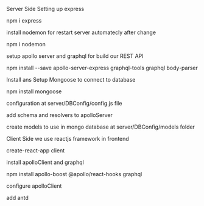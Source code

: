 Server Side
Setting up express

npm i express 

install nodemon for restart server automatecly after change

npm i nodemon

setup apollo server and graphql for build our REST API

npm install --save apollo-server-express graphql-tools graphql body-parser

Install ans Setup Mongoose to connect to database

npm install mongoose

configuration at server/DBConfig/config.js file

add schema and resolvers to apolloServer

create models to use in mongo database at server/DBConfig/models folder

Client Side
we use reactjs framework in frontend 

create-react-app client 

install apolloClient and graphql

npm install apollo-boost @apollo/react-hooks graphql

configure apolloClient 

add antd 


